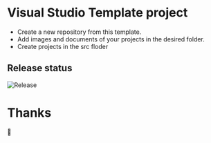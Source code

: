 # Visual Studio Template  project

- Create a new repository from this template.
- Add images and documents of your projects in the desired folder.
- Create  projects in the src floder
## Release status
![Release](https://github.com/angoudjou/PersonneDetail/actions/workflows/Release%20NuGet.yml/badge.svg?branch=main&event=release)

# Thanks
🙏 
